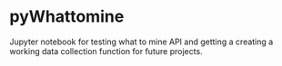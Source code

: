 # pyWhattomine
Jupyter notebook for testing what to mine API and getting a creating a working data collection function for future projects.
